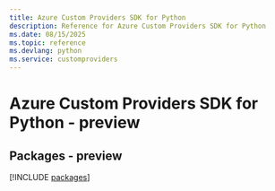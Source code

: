```yaml
---
title: Azure Custom Providers SDK for Python
description: Reference for Azure Custom Providers SDK for Python
ms.date: 08/15/2025
ms.topic: reference
ms.devlang: python
ms.service: customproviders
---
```

# Azure Custom Providers SDK for Python - preview
## Packages - preview
[!INCLUDE [packages](custom-providers-index.md)]